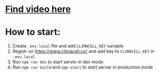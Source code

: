 # [Find video here](https://community-z.com/communities/saratovjs/video)

# How to start:

1. Create `.env.local` file and add `CLIMACELL_KEY` variable
2. Registr on https://www.climacell.co/ and add key to `CLIMACELL_KEY` in `.env.local`
3. Run `npm run dev` to start server in dev mode
4. Run `npm run build` and `npm start` to start server in production mode
